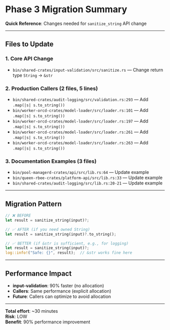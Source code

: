 # Phase 3 Migration Summary

**Quick Reference**: Changes needed for `sanitize_string` API change

---

## Files to Update

### 1. Core API Change
- `bin/shared-crates/input-validation/src/sanitize.rs` — Change return type `String` → `&str`

### 2. Production Callers (2 files, 5 lines)
- `bin/shared-crates/audit-logging/src/validation.rs:293` — Add `.map(|s| s.to_string())`
- `bin/worker-orcd-crates/model-loader/src/loader.rs:101` — Add `.map(|s| s.to_string())`
- `bin/worker-orcd-crates/model-loader/src/loader.rs:197` — Add `.map(|s| s.to_string())`
- `bin/worker-orcd-crates/model-loader/src/loader.rs:261` — Add `.map(|s| s.to_string())`
- `bin/worker-orcd-crates/model-loader/src/loader.rs:263` — Add `.map(|s| s.to_string())`

### 3. Documentation Examples (3 files)
- `bin/pool-managerd-crates/api/src/lib.rs:64` — Update example
- `bin/queen-rbee-crates/platform-api/src/lib.rs:33` — Update example
- `bin/shared-crates/audit-logging/src/lib.rs:20-21` — Update example

---

## Migration Pattern

```rust
// ❌ BEFORE
let result = sanitize_string(input)?;

// ✅ AFTER (if you need owned String)
let result = sanitize_string(input)?.to_string();

// ✅ BETTER (if &str is sufficient, e.g., for logging)
let result = sanitize_string(input)?;
log::info!("Safe: {}", result);  // &str works fine here
```

---

## Performance Impact

- **input-validation**: 90% faster (no allocation)
- **Callers**: Same performance (explicit allocation)
- **Future**: Callers can optimize to avoid allocation

---

**Total effort**: ~30 minutes  
**Risk**: LOW  
**Benefit**: 90% performance improvement
